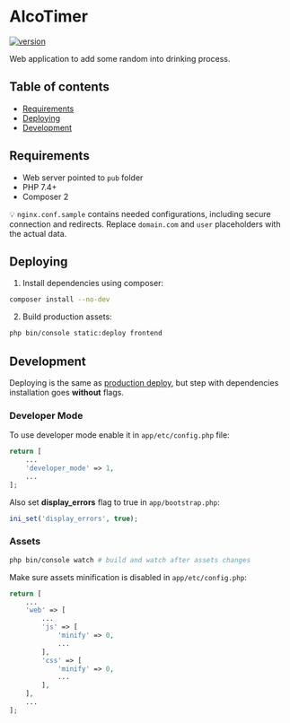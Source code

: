 # AlcoTimer

[![version](https://img.shields.io/badge/version-0.6.2--beta-orange)](https://alcotimer.com)

Web application to add some random into drinking process.

## Table of contents

- [Requirements](#requirements)
- [Deploying](#deploying)
- [Development](#development)

## Requirements

* Web server pointed to `pub` folder
* PHP 7.4+
* Composer 2

💡 `nginx.conf.sample` contains needed configurations, including secure connection and redirects. Replace `domain.com` and `user` placeholders with the actual data.

## Deploying

1) Install dependencies using composer:

```bash
composer install --no-dev
```

2) Build production assets:

```bash
php bin/console static:deploy frontend
```

## Development

Deploying is the same as [production deploy](#deploying), but step with dependencies installation goes **without** flags.

### Developer Mode

To use developer mode enable it in `app/etc/config.php` file:

```php
return [
    ...
    'developer_mode' => 1,
    ...
];
```

Also set **display_errors** flag to true in `app/bootstrap.php`:

```php
ini_set('display_errors', true);
```

### Assets

```bash
php bin/console watch # build and watch after assets changes
```

Make sure assets minification is disabled in `app/etc/config.php`:

```php
return [
    ...
    'web' => [
        ...
        'js' => [
            'minify' => 0,
            ...
        ],
        'css' => [
            'minify' => 0,
            ...
        ],
    ],
    ...
];
```
